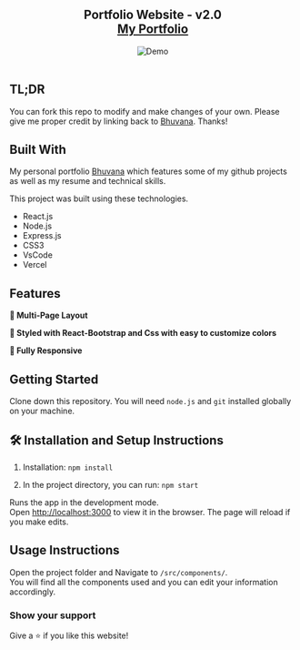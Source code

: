 <h2 align="center">
  Portfolio Website - v2.0<br/>
  <a href="https://portfolio-omega-umber-89.vercel.app/" target="_blank">My Portfolio</a>
</h2>
<div align="center">
  <img alt="Demo" src="./Images/readme-img1.png" />
</div>

<br/>

## TL;DR

You can fork this repo to modify and make changes of your own. Please give me proper credit by linking back to [Bhuvana](https://github.com/bhuvanarao2003/Portfolio.git). Thanks!

## Built With

My personal portfolio <a href="https://portfolio-omega-umber-89.vercel.app/" target="_blank">Bhuvana</a> which features some of my github projects as well as my resume and technical skills.<br/>

This project was built using these technologies.

- React.js
- Node.js
- Express.js
- CSS3
- VsCode
- Vercel

## Features

**📖 Multi-Page Layout**

**🎨 Styled with React-Bootstrap and Css with easy to customize colors**

**📱 Fully Responsive**

## Getting Started

Clone down this repository. You will need `node.js` and `git` installed globally on your machine.

## 🛠 Installation and Setup Instructions

1. Installation: `npm install`

2. In the project directory, you can run: `npm start`

Runs the app in the development mode.\
Open [http://localhost:3000](http://localhost:3000) to view it in the browser.
The page will reload if you make edits.

## Usage Instructions

Open the project folder and Navigate to `/src/components/`. <br/>
You will find all the components used and you can edit your information accordingly.

### Show your support

Give a ⭐ if you like this website!

